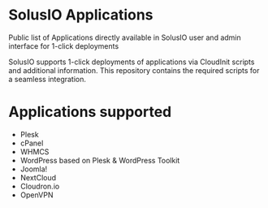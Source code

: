 # SolusIO Applications
Public list of Applications directly available in SolusIO user and admin interface for 1-click deployments

SolusIO supports 1-click deployments of applications via CloudInit scripts and additional information. This repository contains the required scripts for a seamless integration.

# Applications supported
* Plesk
* cPanel
* WHMCS
* WordPress based on Plesk & WordPress Toolkit
* Joomla!
* NextCloud
* Cloudron.io
* OpenVPN
